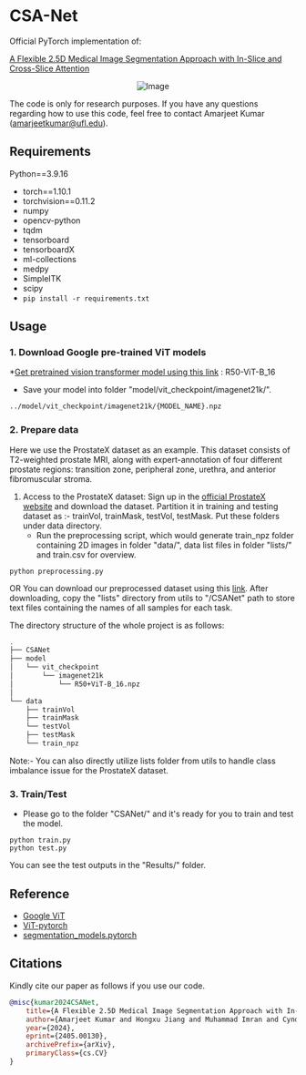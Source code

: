 # CSA-Net
Official PyTorch implementation of: 

[A Flexible 2.5D Medical Image Segmentation Approach with In-Slice and Cross-Slice Attention](https://arxiv.org/abs/2405.00130)

<p align="center">
  <img src="https://github.com/mirthAI/CSA-Net/assets/26433669/c76e9c37-23f5-4805-8c67-671be7e1f97e" alt="Image" />
</p>



The code is only for research purposes. If you have any questions regarding how to use this code, feel free to contact Amarjeet Kumar (amarjeetkumar@ufl.edu).

## Requirements
Python==3.9.16
* torch==1.10.1
* torchvision==0.11.2
* numpy
* opencv-python
* tqdm
* tensorboard
* tensorboardX
* ml-collections
* medpy
* SimpleITK
* scipy
* `pip install -r requirements.txt`

## Usage

### 1. Download Google pre-trained ViT models
*[Get pretrained vision transformer model using this link](https://console.cloud.google.com/storage/browser/vit_models/imagenet21k?pageState=(%22StorageObjectListTable%22:(%22f%22:%22%255B%255D%22))&prefix=&forceOnObjectsSortingFiltering=false) : R50-ViT-B_16
* Save your model into folder "model/vit_checkpoint/imagenet21k/".
```bash
../model/vit_checkpoint/imagenet21k/{MODEL_NAME}.npz
```

### 2. Prepare data

Here we use the ProstateX dataset as an example. This dataset consists of T2-weighted prostate MRI, along with expert-annotation of four different prostate regions: transition zone, peripheral zone, urethra, and anterior fibromuscular stroma.

1. Access to the ProstateX dataset:
   Sign up in the [official ProstateX website](https://www.cancerimagingarchive.net/collection/prostatex/) and download the dataset. Partition it in training and testing dataset as :- trainVol, trainMask, testVol, testMask. Put these folders under data directory.
      * Run the preprocessing script, which would generate train_npz folder containing 2D images in folder "data/", data list files in folder "lists/" and train.csv for overview.
```
python preprocessing.py
```
OR You can download our preprocessed dataset using this [link](https://drive.google.com/drive/folders/1qAkX34E_5kP-2pKDI0RChqWKfTNl1FVQ?usp=sharing). After downloading, copy the "lists" directory from utils to "/CSANet" path to store text files containing the names of all samples for each task.

The directory structure of the whole project is as follows:

```bash
.
├── CSANet
├── model
│   └── vit_checkpoint
│       └── imagenet21k
│           └── R50+ViT-B_16.npz
│           
└── data
    ├── trainVol
    ├── trainMask
    └── testVol
    ├── testMask
    └── train_npz     
```


Note:- You can also directly utilize lists folder from utils to handle class imbalance issue for the ProstateX dataset.

### 3. Train/Test
* Please go to the folder "CSANet/" and it's ready for you to train and test the model.
```
python train.py
python test.py
```
You can see the test outputs in the "Results/" folder.

## Reference
* [Google ViT](https://github.com/google-research/vision_transformer)
* [ViT-pytorch](https://github.com/jeonsworld/ViT-pytorch)
* [segmentation_models.pytorch](https://github.com/qubvel/segmentation_models.pytorch)

## Citations
Kindly cite our paper as follows if you use our code.
```bibtex
@misc{kumar2024CSANet,
    title={A Flexible 2.5D Medical Image Segmentation Approach with In-Slice and Cross-Slice Attention},
    author={Amarjeet Kumar and Hongxu Jiang and Muhammad Imran and Cyndi Valdes and Gabriela Leon and Dahyun Kang and  Parvathi Nataraj and Yuyin Zhou and Michael D. Weiss and Wei Shao},
    year={2024},
    eprint={2405.00130},
    archivePrefix={arXiv},
    primaryClass={cs.CV}
}
```
